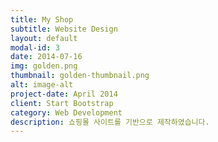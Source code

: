 ```yaml
---
title: My Shop
subtitle: Website Design
layout: default
modal-id: 3
date: 2014-07-16
img: golden.png
thumbnail: golden-thumbnail.png
alt: image-alt
project-date: April 2014
client: Start Bootstrap
category: Web Development
description: 쇼핑몰 사이트를 기반으로 제작하였습니다.
---
```


